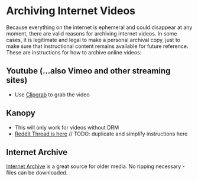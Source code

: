 # Archiving Internet Videos

Because everything on the internet is ephemeral and could disappear at any moment, there are valid reasons for archiving internet videos. In some cases, it is legitimate and legal to make a personal archival copy, just to make sure that instructional content remains available for future reference. These are instructions for how to archive online videos:

## Youtube (...also Vimeo and other streaming sites)

- Use [Clipgrab](https://clipgrab.org/faqs/howto-download-youtube-video) to grab the video

## Kanopy

- This will only work for videos without DRM
- [Reddit Thread is here](https://www.reddit.com/r/Piracy/comments/190ocz7/ripping_content_from_kanopy/) // TODO: duplicate and simplify instructions here

## Internet Archive

[Internet Archive](https://archive.org/) is a great source for older media. No ripping necessary - files can be downloaded.
